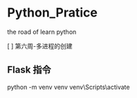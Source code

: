 # Python_Pratice
the road of learn python


[ ] 第六周-多进程的创建

## Flask 指令

python -m venv venv
venv\Scripts\activate